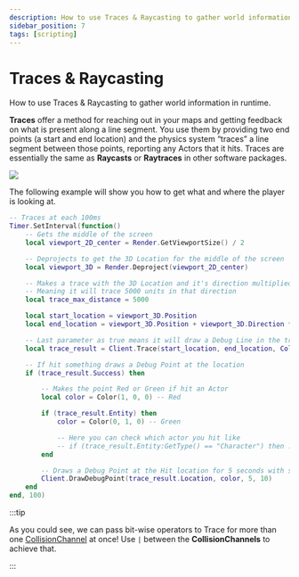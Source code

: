 ```yaml
---
description: How to use Traces & Raycasting to gather world information in runtime
sidebar_position: 7
tags: [scripting]
---
```


# Traces & Raycasting

 How to use Traces & Raycasting to gather world information in runtime.

**Traces** offer a method for reaching out in your maps and getting feedback on what is present along a line segment. You use them by providing two end points \(a start and end location\) and the physics system “traces” a line segment between those points, reporting any Actors that it hits. Traces are essentially the same as **Raycasts** or **Raytraces** in other software packages. 

![](/img/docs/traces-raycasting.jpg)

The following example will show you how to get what and where the player is looking at.

```lua title="Client/Index.lua"
-- Traces at each 100ms
Timer.SetInterval(function()
    -- Gets the middle of the screen
    local viewport_2D_center = Render.GetViewportSize() / 2

    -- Deprojects to get the 3D Location for the middle of the screen
    local viewport_3D = Render.Deproject(viewport_2D_center)

    -- Makes a trace with the 3D Location and it's direction multiplied by 5000
    -- Meaning it will trace 5000 units in that direction
    local trace_max_distance = 5000

    local start_location = viewport_3D.Position
    local end_location = viewport_3D.Position + viewport_3D.Direction * trace_max_distance

    -- Last parameter as true means it will draw a Debug Line in the traced segment
    local trace_result = Client.Trace(start_location, end_location, CollisionChannel.WorldStatic | CollisionChannel.PhysicsBody, false, true, false, true)

    -- If hit something draws a Debug Point at the location
    if (trace_result.Success) then

        -- Makes the point Red or Green if hit an Actor
        local color = Color(1, 0, 0) -- Red

        if (trace_result.Entity) then
            color = Color(0, 1, 0) -- Green

            -- Here you can check which actor you hit like
            -- if (trace_result.Entity:GetType() == "Character") then ...
        end

        -- Draws a Debug Point at the Hit location for 5 seconds with size 10
        Client.DrawDebugPoint(trace_result.Location, color, 5, 10)
    end
end, 100)
```

:::tip

As you could see, we can pass bit-wise operators to Trace for more than one [CollisionChannel](./scripting-reference/glossary/enums.md#collisionchannel) at once! Use `|` between the **CollisionChannels** to achieve that.

:::

